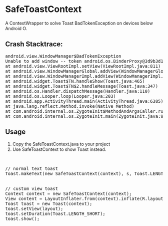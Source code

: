 # SafeToastContext
A ContextWrapper to solve Toast BadTokenException on devices below Android O.

## Crash Stacktrace:
<pre>
android.view.WindowManager$BadTokenException
Unable to add window -- token android.os.BinderProxy@3d9b3d1 is not valid; is your activity running?
at android.view.ViewRootImpl.setView(ViewRootImpl.java:811)
at android.view.WindowManagerGlobal.addView(WindowManagerGlobal.java:353)
at android.view.WindowManagerImpl.addView(WindowManagerImpl.java:93)
at android.widget.Toast$TN.handleShow(Toast.java:465)
at android.widget.Toast$TN$2.handleMessage(Toast.java:347)
at android.os.Handler.dispatchMessage(Handler.java:110)
at android.os.Looper.loop(Looper.java:203)
at android.app.ActivityThread.main(ActivityThread.java:6385)
at java.lang.reflect.Method.invoke(Native Method)
at com.android.internal.os.ZygoteInit$MethodAndArgsCaller.run(ZygoteInit.java:1106)
at com.android.internal.os.ZygoteInit.main(ZygoteInit.java:967)
</pre>

## Usage
1. Copy the SafeToastContext.java to your project
2. Use SafeToastContext to show Toast instead.
<br/>
<pre>
// normal text toast
Toast.makeText(new SafeToastContext(context), s, Toast.LENGTH_SHORT).show();
<br/>
// custom view toast
Context context = new SafeToastContext(context);
View content = LayoutInflater.from(context).inflate(R.layout.xxx, null);
Toast toast = new Toast(context);
toast.setView(layout);
toast.setDuration(Toast.LENGTH_SHORT);
toast.show();
</pre>
